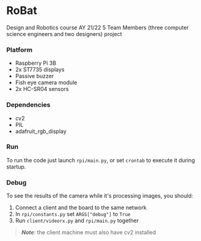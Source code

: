 # RoBat
Design and Robotics course AY 21/22
5 Team Members (three computer science engineers and two designers) project
 
### Platform
- Raspberry Pi 3B
- 2x ST7735 displays
- Passive buzzer
- Fish eye camera module
- 2x HC-SR04 sensors

### Dependencies
- cv2
- PIL
- adafruit_rgb_display

### Run
To run the code just launch `rpi/main.py`, or set `crontab` to execute it during startup.

### Debug
To see the results of the camera while it's processing images, you should:
1. Connect a client and the board to the same network
2. In `rpi/constants.py` set `ARGS["debug"]` to `True`
3. Run `client/videorx.py` and `rpi/main.py` together
> **_Note_**: the client machine must also have cv2 installed

